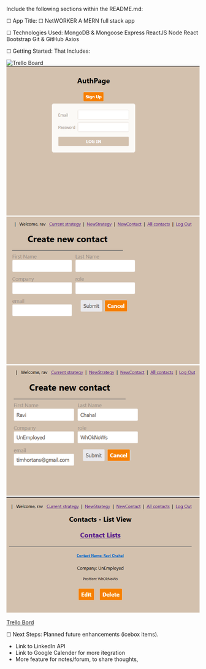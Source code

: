 Include the following sections within the README.md:

☐ App Title: 
☐ NetWORKER A MERN full stack app


☐ Technologies Used: 
    MongoDB & Mongoose
    Express
    ReactJS
    Node
    React Bootstrap
    Git & GitHub
    Axios



☐ Getting Started: That Includes:

 ![Trello Board](./IMages/Trello.png) 
![Login](./IMages/Login.png) 
![NewUser](./IMages/NewUser.png) 
![EnterUser](./IMages/EnterNewContact.png) 
![Contacts](./IMages/Contact%20list.png) 
 
 
 [Trello Bord](https://trello.com/b/y9s0YG4m/project-4)



☐ Next Steps: Planned future enhancements (icebox items).

- Link to LinkedIn API
- Link to Google Calender for more itegration
- More feature for notes/forum, to share thoughts,
